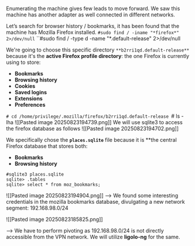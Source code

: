 Enumerating the machine gives few leads to move forward. We saw this machine has another adapter as well connected in different networks.

Let’s search for browser history / bookmarks, it has been found that the machine has Mozilla Firefox installed.
``#sudo find / -iname "*firefox*" 2>/dev/null``
``#sudo find / -type d -name "*.default-release" 2>/dev/null

We're going to choose this specific directory `**b2rri1qd.default-release**` because it's the **active Firefox profile directory**: the one Firefox is currently using to store:
- **Bookmarks**
- **Browsing history**
- **Cookies**
- **Saved logins**
- **Extensions**
- **Preferences**

``# cd /home/privilege/.mozilla/firefox/b2rri1qd.default-release
``# ls -lha
![[Pasted image 20250823194739.png]]
We will use sqlite3 to access the firefox database as follows
![[Pasted image 20250823194702.png]]

We specifically chose the **`places.sqlite`** file because it is **the central Firefox database that stores both:
- **Bookmarks**
- **Browsing history**

```
#sqlite3 places.sqlite  
sqlite> .tables  
sqlite> select * from moz_bookmarks;
```

![[Pasted image 20250823194904.png]]
--> We found some interesting credentials in the mozilla bookmarks database, divulgating a new network segment: 192.168.98.0/24

![[Pasted image 20250823185825.png]]

--> We have to perform pivoting as 192.168.98.0/24 is not directly accessible from the VPN network. We will utilize **ligolo-ng** for the same.


